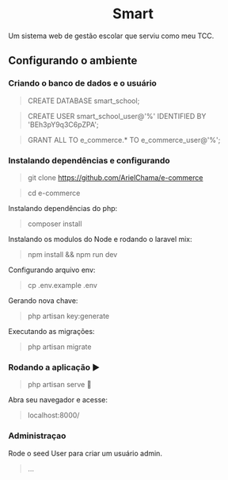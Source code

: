 <h1 align="center"> Smart </h1>

<p align="justify"> Um sistema web de gestão escolar que serviu como meu TCC.</p>

## Configurando o ambiente

### Criando o banco de dados e o usuário

> CREATE DATABASE smart_school;

> CREATE USER smart_school_user@'%' IDENTIFIED BY 'BEh3pY9q3C6pZPA';

> GRANT ALL TO e_commerce.* TO e_commerce_user@'%';

### Instalando dependências e configurando

> git clone https://github.com/ArielChama/e-commerce

> cd e-commerce

<p align="justify"> Instalando dependências do php: </p>

> composer install

<p align="justify"> Instalando os modulos do Node e rodando o laravel mix: </p>

> npm install && npm run dev

<p align="justify"> Configurando arquivo env: </p>

> cp .env.example .env

<p align="justify"> Gerando nova chave: </p>

> php artisan key:generate

<p align="justify"> Executando as migrações: </p>

> php artisan migrate

### Rodando a aplicação :arrow_forward:

> php artisan serve :signal_strength:

<p align="justify">Abra seu navegador e acesse: </p>

> localhost:8000/

### Administraçao

<p align="justify">Rode o seed User para criar um usuário admin.</p>

> ...